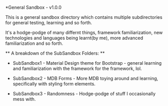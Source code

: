 *General Sandbox - v1.0.0

This is a general sandbox directory which contains multiple subdirectories for general testing, learning and so forth.

It's a hodge-podge of many differnt things, framework familiarization, new technologies and languages being learnt(by me), more advanced familiarization and so forth.

** A breakdown of the SubSandbox Folders: **
* SubSandbox1 - Material Design theme for Bootstrap - general learning and familiarization with the framework for the framework, lol.

* SubSandbox2 - MDB Forms - More MDB toying around and learning, specifically with styling form elements.

* SubSandbox3 - Randomness - Hodge-podge of stuff I occasionally mess with.